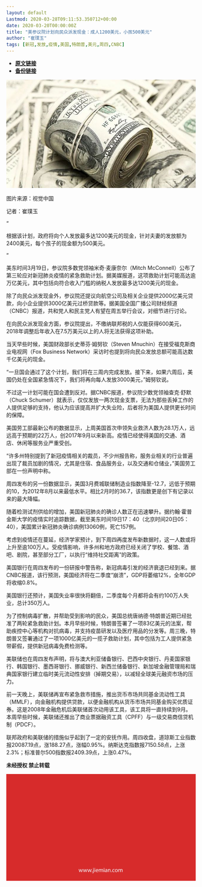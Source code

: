 ```yaml
---
layout: default
Lastmod: 2020-03-28T09:11:53.350712+00:00
date: 2020-03-20T00:00:00Z
title: "美参议院计划向民众派发现金：成人1200美元，小孩500美元"
author: "崔璞玉"
tags: [新冠,发放,疫情,美国,特朗普,美元,周四,CNBC]
---
```


* [**原文链接**](https://mp.weixin.qq.com/s/fabjazEO6xpd1S6DEpEgKg)
* [**备份链接**](http://archive.today/Z1n3M)


![](/images/post/f1fe80f21102d9d2cb2f785d9cbe6fb1.jpg)

图片来源：视觉中国  

记者：崔璞玉

“

  

根据该计划，政府将向个人发放最多达1200美元的现金，针对夫妻的发放额为2400美元，每个孩子的现金额为500美元。  

  

”

美东时间3月19日，参议院多数党领袖米奇·麦康奈尔（Mitch McConnell）公布了第三轮应对新冠肺炎疫情的紧急救助计划。据美媒报道，这项救助计划可能高达逾万亿美元，其中包括向符合收入门槛的纳税人发放最多达1200美元的现金。  

除了向民众派发现金外，参议院还提议向航空公司及相关企业提供2000亿美元贷款，向小企业提供3000亿美元过桥贷款等。据美国全国广播公司财经频道（CNBC）报道，共和党人和民主党人有望在周五举行会议，对细节进行讨论。

在向民众派发现金方面，参议院提出，不缴纳联邦税的人仅能获得600美元，2018年调整后年收入在7.5万美元以上的人将无法获得这项补助。

当天早些时候，美国财政部长史蒂芬·姆努钦（Steven Mnuchin）在接受福克斯商业电视网（Fox Business Network）采访时也提到将向民众发放总额可能高达数千亿美元的现金。

“一旦国会通过了这个计划，我们将在三周内完成发放。接下来，如果六周后，美国仍处在全国紧急情况下，我们将再向每人发放3000美元，”姆努钦说。

不过这一计划可能在国会遭到反对。据CNBC报道，参议院少数党领袖查克·舒默（Chuck Schumer）就表示，仅仅发放一两次现金支票，无法为那些丢掉工作的人提供足够的支持，他认为应该提高并扩大失业险，后者将为美国人提供更长时间的保障。

美国劳工部最新公布的数据显示，上周美国首次申领失业救济人数为28.1万人，远远高于预期的22万人，创2017年9月以来新高。疫情已经使得美国的交通、酒店、休闲等服务业严重受创。

“许多州特别提到了新冠疫情相关的裁员，不少州报告称，服务业相关的行业普遍出现了裁员加剧的情况，尤其是住宿、食品服务业，以及交通和仓储业，”美国劳工部在一份声明中称。

周四发布的另一份数据显示，美国3月费城联储制造业指数降至-12.7，远低于预期的10，为2012年8月以来最低水平。相比2月时的36.7，该指数更是创下有记录以来的最大降幅。

随着检测试剂供给的增加，美国新冠肺炎的确诊人数正在迅速攀升。据约翰·霍普金斯大学的疫情实时追踪数据，截至美东时间19日17：40（北京时间20日05：40），美国累计新冠肺炎确诊病例13060例，死亡157例。

考虑到疫情还在蔓延，经济学家预计，到下周四再度发布新数据时，这一人数或将上升至逾100万人。受疫情影响，许多州和地方政府已经关闭了学校、餐馆、酒吧、剧院，甚至部分工厂，以执行“维持社交距离”的政策。

美国银行在周四发布的一份研报中警告称，新冠病毒引发的经济衰退已经到来。据CNBC报道，该行预测，美国经济将在二季度“崩溃”，GDP将萎缩12%，全年GDP将收缩0.8%。

美国银行还预计，美国失业率很快将翻倍，二季度每个月都将会有约100万人失业，总计350万人。

为了控制病毒扩散，并帮助受到影响的民众，美国总统唐纳德·特朗普近期已经批准了两轮紧急救助计划。本月早些时候，特朗普签署了一项83亿美元的法案，帮助疾控中心等机构对抗病毒，并支持疫苗研发以及医疗用品的分发等。周三晚，特朗普又签署通过了一项1000亿美元的一揽子救助计划，其中包括为工人提供紧急带薪假，提供新冠病毒免费检测等。

美联储也在周四发布声明，将与澳大利亚储备银行、巴西中央银行、丹麦国家银行、韩国银行、墨西哥银行、挪威银行、新西兰储备银行、新加坡金融管理局和瑞典国家银行建立临时美元流动性安排（掉期交易），以减轻全球美元融资市场的压力。

前一天晚上，美联储再宣布紧急救市措施，推出货币市场共同基金流动性工具（MMLF），向金融机构提供贷款，以便金融机构从货币市场共同基金购买优质证券。这是2008年金融危机后美联储首次动用该工具，该工具将一直持续到9月。本周早些时候，美联储还推出了商业票据融资工具（CPFF）与一级交易商信贷机制（PDCF）。

联邦政府和美联储的措施似乎起到了一定的安抚作用。周四收盘，道琼斯工业指数报20087.19点，涨188.27点，涨幅0.95%。纳斯达克指数报7150.58点，上涨2.3%；标准普尔500指数报2409.39点，上涨0.47%。

  

**未经授权 禁止转载**

  

  

![](/images/post/3ef9527fd7edfb43b0c70486c7a956af.jpg)

